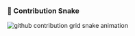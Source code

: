 ### 🐍 Contribution Snake

<picture>
  <source
    media="(prefers-color-scheme: dark)"
    srcset="https://raw.githubusercontent.com/codecraft-sanju/codecraft-sanju/output/github-contribution-grid-snake-dark.svg"
  />
  <source
    media="(prefers-color-scheme: light)"
    srcset="https://raw.githubusercontent.com/codecraft-sanju/codecraft-sanju/output/github-contribution-grid-snake.svg"
  />
  <img
    alt="github contribution grid snake animation"
    src="https://raw.githubusercontent.com/codecraft-sanju/codecraft-sanju/output/github-contribution-grid-snake.svg"
  />
</picture>
